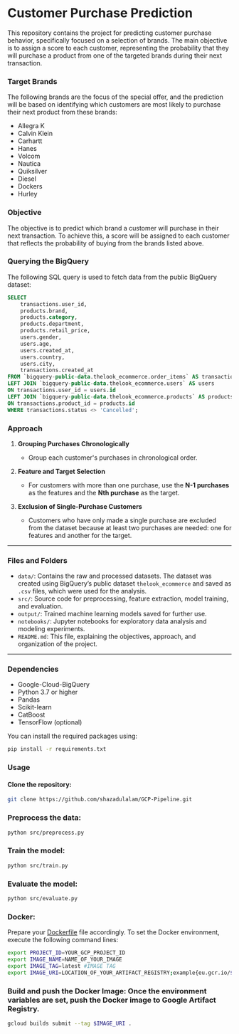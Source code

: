 # Customer Purchase Prediction

This repository contains the project for predicting customer purchase behavior, specifically focused on a selection of brands. The main objective is to assign a score to each customer, representing the probability that they will purchase a product from one of the targeted brands during their next transaction.

### Target Brands
The following brands are the focus of the special offer, and the prediction will be based on identifying which customers are most likely to purchase their next product from these brands:
- Allegra K
- Calvin Klein
- Carhartt
- Hanes
- Volcom
- Nautica
- Quiksilver
- Diesel
- Dockers
- Hurley

### Objective
The objective is to predict which brand a customer will purchase in their next transaction. To achieve this, a score will be assigned to each customer that reflects the probability of buying from the brands listed above.

### Querying the BigQuery

The following SQL query is used to fetch data from the public BigQuery dataset:

```sql
SELECT
    transactions.user_id,
    products.brand,
    products.category,  
    products.department,
    products.retail_price,
    users.gender,
    users.age,
    users.created_at,
    users.country,
    users.city,
    transactions.created_at  
FROM `bigquery-public-data.thelook_ecommerce.order_items` AS transactions
LEFT JOIN `bigquery-public-data.thelook_ecommerce.users` AS users
ON transactions.user_id = users.id
LEFT JOIN `bigquery-public-data.thelook_ecommerce.products` AS products
ON transactions.product_id = products.id
WHERE transactions.status <> 'Cancelled';
```

### Approach

1. **Grouping Purchases Chronologically**
   - Group each customer's purchases in chronological order.

2. **Feature and Target Selection**
   - For customers with more than one purchase, use the **N-1 purchases** as the features and the **Nth purchase** as the target.

3. **Exclusion of Single-Purchase Customers**
   - Customers who have only made a single purchase are excluded from the dataset because at least two purchases are needed: one for features and another for the target.

---

### Files and Folders

- `data/`: Contains the raw and processed datasets. The dataset was created using BigQuery’s public dataset `thelook_ecommerce` and saved as `.csv` files, which were used for the analysis.
- `src/`: Source code for preprocessing, feature extraction, model training, and evaluation.
- `output/`: Trained machine learning models saved for further use.
- `notebooks/`: Jupyter notebooks for exploratory data analysis and modeling experiments.
- `README.md`: This file, explaining the objectives, approach, and organization of the project.

---

### Dependencies

- Google-Cloud-BigQuery
- Python 3.7 or higher
- Pandas
- Scikit-learn
- CatBoost
- TensorFlow (optional)

You can install the required packages using:

```bash
pip install -r requirements.txt
```

### Usage

#### Clone the repository:

```bash
git clone https://github.com/shazadulalam/GCP-Pipeline.git
```

### Preprocess the data:

```bash
python src/preprocess.py
```
### Train the model:

```bash
python src/train.py
```

### Evaluate the model:

```bash
python src/evaluate.py
```

### Docker:

Prepare your [Dockerfile](https://github.com/yourusername/yourrepository/blob/main/Dockerfile) file accordingly. To set the Docker environment, execute the following command lines:

```bash
export PROJECT_ID=YOUR_GCP_PROJECT_ID
export IMAGE_NAME=NAME_OF_YOUR_IMAGE
export IMAGE_TAG=latest #IMAGE TAG
export IMAGE_URI=LOCATION_OF_YOUR_ARTIFACT_REGISTRY;example{eu.gcr.io/${PROJECT_ID}/${IMAGE_NAME}:${IMAGE_TAG}}
```

### Build and push the Docker Image: Once the environment variables are set, push the Docker image to Google Artifact Registry.

```bash
gcloud builds submit --tag $IMAGE_URI . 
```
